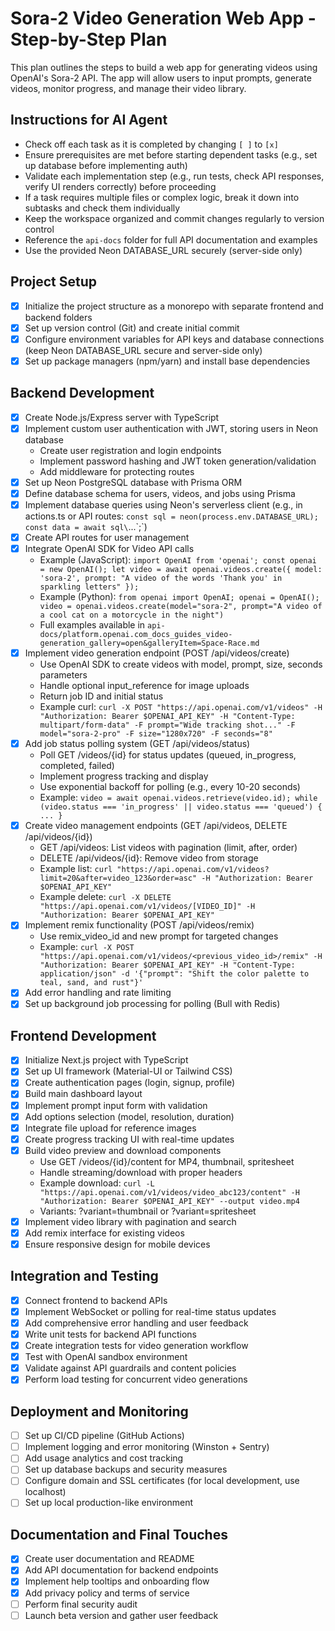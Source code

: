 # Sora-2 Video Generation Web App - Step-by-Step Plan

This plan outlines the steps to build a web app for generating videos using OpenAI's Sora-2 API. The app will allow users to input prompts, generate videos, monitor progress, and manage their video library.

## Instructions for AI Agent
- Check off each task as it is completed by changing `[ ]` to `[x]`
- Ensure prerequisites are met before starting dependent tasks (e.g., set up database before implementing auth)
- Validate each implementation step (e.g., run tests, check API responses, verify UI renders correctly) before proceeding
- If a task requires multiple files or complex logic, break it down into subtasks and check them individually
- Keep the workspace organized and commit changes regularly to version control
- Reference the `api-docs` folder for full API documentation and examples
- Use the provided Neon DATABASE_URL securely (server-side only)

## Project Setup
- [x] Initialize the project structure as a monorepo with separate frontend and backend folders
- [x] Set up version control (Git) and create initial commit
- [x] Configure environment variables for API keys and database connections (keep Neon DATABASE_URL secure and server-side only)
- [x] Set up package managers (npm/yarn) and install base dependencies

## Backend Development
- [x] Create Node.js/Express server with TypeScript
- [x] Implement custom user authentication with JWT, storing users in Neon database
  - Create user registration and login endpoints
  - Implement password hashing and JWT token generation/validation
  - Add middleware for protecting routes
- [x] Set up Neon PostgreSQL database with Prisma ORM
- [x] Define database schema for users, videos, and jobs using Prisma
- [x] Implement database queries using Neon's serverless client (e.g., in actions.ts or API routes: `const sql = neon(process.env.DATABASE_URL); const data = await sql\`...\`;`)
- [x] Create API routes for user management
- [x] Integrate OpenAI SDK for Video API calls
  - Example (JavaScript): `import OpenAI from 'openai'; const openai = new OpenAI(); let video = await openai.videos.create({ model: 'sora-2', prompt: "A video of the words 'Thank you' in sparkling letters" });`
  - Example (Python): `from openai import OpenAI; openai = OpenAI(); video = openai.videos.create(model="sora-2", prompt="A video of a cool cat on a motorcycle in the night")`
  - Full examples available in `api-docs/platform.openai.com_docs_guides_video-generation_gallery=open&galleryItem=Space-Race.md`
- [x] Implement video generation endpoint (POST /api/videos/create)
  - Use OpenAI SDK to create videos with model, prompt, size, seconds parameters
  - Handle optional input_reference for image uploads
  - Return job ID and initial status
  - Example curl: `curl -X POST "https://api.openai.com/v1/videos" -H "Authorization: Bearer $OPENAI_API_KEY" -H "Content-Type: multipart/form-data" -F prompt="Wide tracking shot..." -F model="sora-2-pro" -F size="1280x720" -F seconds="8"`
- [x] Add job status polling system (GET /api/videos/status)
  - Poll GET /videos/{id} for status updates (queued, in_progress, completed, failed)
  - Implement progress tracking and display
  - Use exponential backoff for polling (e.g., every 10-20 seconds)
  - Example: `video = await openai.videos.retrieve(video.id); while (video.status === 'in_progress' || video.status === 'queued') { ... }`
- [x] Create video management endpoints (GET /api/videos, DELETE /api/videos/{id})
  - GET /api/videos: List videos with pagination (limit, after, order)
  - DELETE /api/videos/{id}: Remove video from storage
  - Example list: `curl "https://api.openai.com/v1/videos?limit=20&after=video_123&order=asc" -H "Authorization: Bearer $OPENAI_API_KEY"`
  - Example delete: `curl -X DELETE "https://api.openai.com/v1/videos/[VIDEO_ID]" -H "Authorization: Bearer $OPENAI_API_KEY"`
- [x] Implement remix functionality (POST /api/videos/remix)
  - Use remix_video_id and new prompt for targeted changes
  - Example: `curl -X POST "https://api.openai.com/v1/videos/<previous_video_id>/remix" -H "Authorization: Bearer $OPENAI_API_KEY" -H "Content-Type: application/json" -d '{"prompt": "Shift the color palette to teal, sand, and rust"}'`
- [x] Add error handling and rate limiting
- [x] Set up background job processing for polling (Bull with Redis)

## Frontend Development
- [x] Initialize Next.js project with TypeScript
- [x] Set up UI framework (Material-UI or Tailwind CSS)
- [x] Create authentication pages (login, signup, profile)
- [x] Build main dashboard layout
- [x] Implement prompt input form with validation
- [x] Add options selection (model, resolution, duration)
- [x] Integrate file upload for reference images
- [x] Create progress tracking UI with real-time updates
- [x] Build video preview and download components
  - Use GET /videos/{id}/content for MP4, thumbnail, spritesheet
  - Handle streaming/download with proper headers
  - Example download: `curl -L "https://api.openai.com/v1/videos/video_abc123/content" -H "Authorization: Bearer $OPENAI_API_KEY" --output video.mp4`
  - Variants: ?variant=thumbnail or ?variant=spritesheet
- [x] Implement video library with pagination and search
- [x] Add remix interface for existing videos
- [x] Ensure responsive design for mobile devices

## Integration and Testing
- [x] Connect frontend to backend APIs
- [x] Implement WebSocket or polling for real-time status updates
- [x] Add comprehensive error handling and user feedback
- [x] Write unit tests for backend API functions
- [x] Create integration tests for video generation workflow
- [x] Test with OpenAI sandbox environment
- [x] Validate against API guardrails and content policies
- [x] Perform load testing for concurrent video generations

## Deployment and Monitoring
- [ ] Set up CI/CD pipeline (GitHub Actions)
- [ ] Implement logging and error monitoring (Winston + Sentry)
- [ ] Add usage analytics and cost tracking
- [ ] Set up database backups and security measures
- [ ] Configure domain and SSL certificates (for local development, use localhost)
- [ ] Set up local production-like environment

## Documentation and Final Touches
- [x] Create user documentation and README
- [x] Add API documentation for backend endpoints
- [x] Implement help tooltips and onboarding flow
- [x] Add privacy policy and terms of service
- [ ] Perform final security audit
- [ ] Launch beta version and gather user feedback